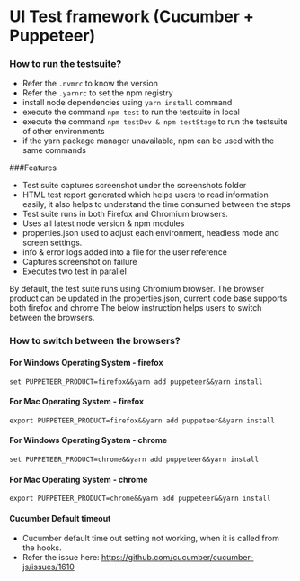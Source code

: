 # UI Test framework (Cucumber + Puppeteer)

### How to run the testsuite?

* Refer the `.nvmrc` to know the version
* Refer the `.yarnrc` to set the npm registry
* install node dependencies using `yarn install` command
* execute the command `npm test` to run the testsuite in local
* execute the command `npm testDev & npm testStage` to run the testsuite of other environments
* if the yarn package manager unavailable, npm can be used with the same commands

###Features
* Test suite captures screenshot under the screenshots folder
* HTML test report generated which helps users to read information easily, it also helps to understand the time consumed between the steps
* Test suite runs in both Firefox and Chromium browsers.
* Uses all latest node version & npm modules
* properties.json used to adjust each environment, headless mode and screen settings.
* info & error logs added into a file for the user reference
* Captures screenshot on failure
* Executes two test in parallel

By default, the test suite runs using Chromium browser. The browser product can be updated in the properties.json, current code base supports both firefox and chrome
The below instruction helps users to switch between the browsers.

### How to switch between the browsers?

#### For Windows Operating System - firefox
`set PUPPETEER_PRODUCT=firefox&&yarn add puppeteer&&yarn install`
#### For Mac Operating System - firefox
`export PUPPETEER_PRODUCT=firefox&&yarn add puppeteer&&yarn install`
#### For Windows Operating System - chrome
`set PUPPETEER_PRODUCT=chrome&&yarn add puppeteer&&yarn install`
#### For Mac Operating System - chrome
`export PUPPETEER_PRODUCT=chrome&&yarn add puppeteer&&yarn install`

#### Cucumber Default timeout
* Cucumber default time out setting not working, when it is called from the hooks.
* Refer the issue here: https://github.com/cucumber/cucumber-js/issues/1610
